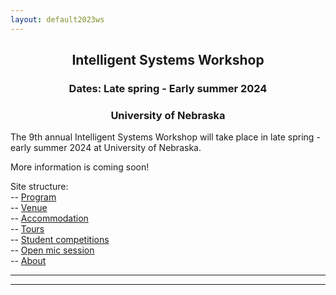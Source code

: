 ```yaml
---
layout: default2023ws
---
```


<h2 align="center">Intelligent Systems Workshop</h2>
<h3 align="center">Dates: Late spring - Early summer 2024</h3>
<h3 align="center">University of Nebraska</h3>

The 9th annual Intelligent Systems Workshop will take place in late spring - early summer 2024 at University of Nebraska. <!-- in Boulder, CO. -->

More information is coming soon!

<!-- **This year's workshop theme: *??***

Join us for two days of technical sessions covering a wide range of topics. Engage with top experts in the field through interactive topic panels, participate in exciting breakout sessions, hear from some of the nation’s brightest students in the student poster and lightning talk competitions, and tour ??

(Please note that this workshop will be an in-person only event.)

Confirmed keynote speakers include ?? (??, ??) and ?? (??, ??).

Program: the final agenda is now available <a href="{{ '/IS_Workshop_2024/program.html' | absolute_url }}">here</a>!
-->

<!-- Abstract submission is coming soon! -->
<!-- <i><b>Abstract submission is closed.</b></i>--> <!-- open now through ?? ??, 2024 (??PM EST) for the student poster and lightning talk competitions at the IS workshop!</b> See the [student competitions](/IS_Workshop_2024/student_competitions.html) page for more details.</i> -->

<!-- Registration is coming soon! -->
<!--<i><b>Registration: is closed!</b> We hope you all enjoyed attending!<i>-->
<!-- <b>Registration: is open!</b> ($?? for regular attendees and $?? for students) Register <a href="">here</a>!</i> -->
<!-- Pre-registration (optional, until May 15) - reserve a ticket now, pay later!: [link to form]() -->

Site structure:  
-- <a href="{{ '/IS_Workshop_2024/program.html' | absolute_url }}">Program</a><br>
-- <a href="{{ '/IS_Workshop_2024/venue.html' | absolute_url }}">Venue</a><br>
-- <a href="{{ '/IS_Workshop_2024/accommodation.html' | absolute_url }}">Accommodation</a><br>
-- <a href="{{ '/IS_Workshop_2024/tours.html' | absolute_url }}">Tours</a><br>
-- <a href="{{ '/IS_Workshop_2024/student_competitions.html' | absolute_url }}">Student competitions</a><br>
-- <a href="{{ '/IS_Workshop_2024/open_mic_session.html' | absolute_url }}">Open mic session</a><br>
-- <a href="{{ '/IS_Workshop_2024/about.html' | absolute_url }}">About</a><br>

* * *
* * *

<!-- --end-of-page-- -->
